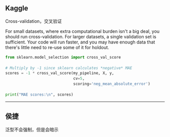 ## Kaggle

Cross-validation，交叉验证

For small datasets, where extra computational burden isn't a big deal, you should run cross-validation.
For larger datasets, a single validation set is sufficient. Your code will run faster, and you may have enough data that there's little need to re-use some of it for holdout.

```python
from sklearn.model_selection import cross_val_score

# Multiply by -1 since sklearn calculates *negative* MAE
scores = -1 * cross_val_score(my_pipeline, X, y,
                              cv=5,
                              scoring='neg_mean_absolute_error')

print("MAE scores:\n", scores)
```

---

## 侯捷

泛型不会强制，但是会暗示

<template T> or <template Classname>

qsort不属于算法，因为他不是std::Aligorithm下的，符合迭代器输入的

![image-20200520135123939](img/image-20200520135123939.png)

---

### 仿函数

![image-20200520140043130](img/image-20200520140043130.png)

仿函数继承自：

![image-20200520140709339](img/image-20200520140709339.png)

factor应该选择合适的adaptor来继承，因为真正使用的时候，会有类似于萃取机一样的语法，来寻求factor中变量的信息，而合适的继承，则提供这些信息。（这里是为了融入STL的，如果只是最简单的使用，是不需要继承的）

仿函数：一个class重载了()，这样的class做出来的对象就是函数对象（仿函数）。

---

## adaptor

![image-20200520145338168](img/image-20200520145338168.png)

![image-20200520150228289](img/image-20200520150228289.png)

这个有点绕......